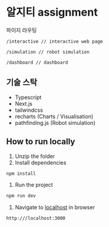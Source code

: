 # 알지티 assignment

파이지 라우팅

```tsx
/interactive // interactive web page

/simulation // robot simulation

/dashboard // dashboard
```

## 기술 스탁

- Typescript
- Next.js
- tailwindcss
- recharts (Charts / Visualisation)
- pathfinding.js (Robot simulation)

## How to run locally

1. Unzip the folder
2. Install dependencies

```bash
npm install
```

1. Run the project

```bash
npm run dev
```

1. Navigate to [localhost](http://localhost) in browser

```bash
http:///localhost:3000
```
